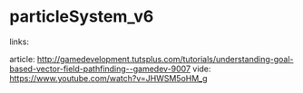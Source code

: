particleSystem_v6
=================

links:

article: http://gamedevelopment.tutsplus.com/tutorials/understanding-goal-based-vector-field-pathfinding--gamedev-9007
vide: https://www.youtube.com/watch?v=JHWSM5oHM_g
